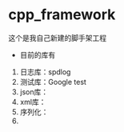 # cpp_framework

这个是我自己新建的脚手架工程

- 目前的库有

1. 日志库：spdlog
2. 测试库：Google test
3. json库：
4. xml库：
5. 序列化：
6. 